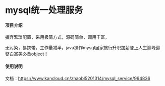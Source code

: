 # mysql统一处理服务

#### 项目介绍
摒弃繁琐配置，采用极简方式，源码简单，调用丰富，

无污染，易携带，工作量减半，java操作mysql居家旅行升职加薪登上人生巅峰迎娶白富美必备object！

#### 使用说明

文档：https://www.kancloud.cn/zhaobl5201314/mysql_service/964836
